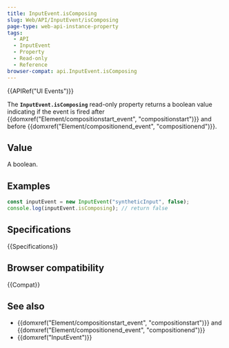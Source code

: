 ```yaml
---
title: InputEvent.isComposing
slug: Web/API/InputEvent/isComposing
page-type: web-api-instance-property
tags:
  - API
  - InputEvent
  - Property
  - Read-only
  - Reference
browser-compat: api.InputEvent.isComposing
---
```


{{APIRef("UI Events")}}

The **`InputEvent.isComposing`** read-only property returns a
boolean value indicating if the event is fired after
{{domxref("Element/compositionstart_event", "compositionstart")}} and before {{domxref("Element/compositionend_event", "compositionend")}}.

## Value

A boolean.

## Examples

```js
const inputEvent = new InputEvent("syntheticInput", false);
console.log(inputEvent.isComposing); // return false
```

## Specifications

{{Specifications}}

## Browser compatibility

{{Compat}}

## See also

- {{domxref("Element/compositionstart_event", "compositionstart")}} and {{domxref("Element/compositionend_event", "compositionend")}}
- {{domxref("InputEvent")}}
